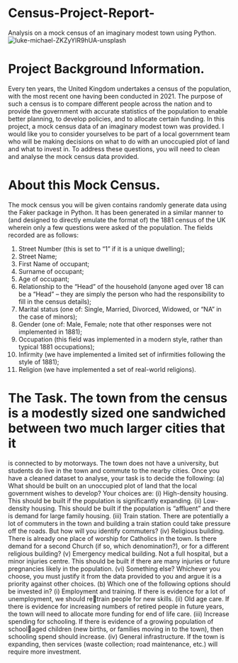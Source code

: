 # Census-Project-Report-
Analysis on a mock census of an imaginary modest town using Python.
![luke-michael-ZKZyYIR9hUA-unsplash](https://github.com/Abisola-Raji/Census-Project-Report-/assets/157732949/675cfcd4-f318-4bf8-8e82-04aab150fa9c)

# Project Background Information. 
Every ten years, the United Kingdom undertakes a census of the population, with the most recent one having 
been conducted in 2021. The purpose of such a census is to compare different people across the nation and to 
provide the government with accurate statistics of the population to enable better planning, to develop policies, 
and to allocate certain funding. 
In this project, a mock census data of an imaginary modest town was provided. I would like you to 
consider yourselves to be part of a local government team who will be making decisions on what to do with an 
unoccupied plot of land and what to invest in. To address these questions, you will need to clean and analyse the 
mock census data provided. 

# About this Mock Census. 
The mock census you will be given contains randomly generate data using the Faker package in Python. It has 
been generated in a similar manner to (and designed to directly emulate the format of) the 1881 census of the 
UK wherein only a few questions were asked of the population. The fields recorded are as follows: 
1. Street Number (this is set to “1” if it is a unique dwelling); 
2. Street Name; 
3. First Name of occupant; 
4. Surname of occupant; 
5. Age of occupant; 
6. Relationship to the “Head” of the household (anyone aged over 18 can be a “Head” – they are simply 
the person who had the responsibility to fill in the census details); 
7. Marital status (one of: Single, Married, Divorced, Widowed, or “NA” in the case of minors); 
8. Gender (one of: Male, Female; note that other responses were not implemented in 1881); 
9. Occupation (this field was implemented in a modern style, rather than typical 1881 occupations); 
10. Infirmity (we have implemented a limited set of infirmities following the style of 1881); 
11. Religion (we have implemented a set of real-world religions).

# The Task. The town from the census is a modestly sized one sandwiched between two much larger cities that it 
is connected to by motorways. The town does not have a university, but students do live in the town and 
commute to the nearby cities. Once you have a cleaned dataset to analyse, your task is to decide the following: 
(a) What should be built on an unoccupied plot of land that the local government wishes to 
develop? Your choices are: 
(i) High-density housing. This should be built if the population is significantly expanding.
(ii) Low-density housing. This should be built if the population is “affluent” and there is 
demand for large family housing.
(iii) Train station. There are potentially a lot of commuters in the town and building a train 
station could take pressure off the roads. But how will you identify commuters?
(iv) Religious building. There is already one place of worship for Catholics in the town. Is 
there demand for a second Church (if so, which denomination?), or for a different religious building?
(v) Emergency medical building. Not a full hospital, but a minor injuries centre. This should 
be built if there are many injuries or future pregnancies likely in the population. 
(vi) Something else? 
Whichever you choose, you must justify it from the data provided to you and argue it is a priority 
against other choices. 
(b) Which one of the following options should be invested in?
(i) Employment and training. If there is evidence for a lot of unemployment, we should retrain people for new skills. 
(ii) Old age care. If there is evidence for increasing numbers of retired people in future years, 
the town will need to allocate more funding for end of life care. 
(iii) Increase spending for schooling. If there is evidence of a growing population of schoolaged children (new births, or families moving in to the town), then schooling spend should increase. 
(iv) General infrastructure. If the town is expanding, then services (waste collection; road 
maintenance, etc.) will require more investment. 

